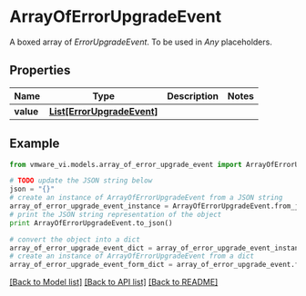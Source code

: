# ArrayOfErrorUpgradeEvent

A boxed array of *ErrorUpgradeEvent*. To be used in *Any* placeholders. 

## Properties
Name | Type | Description | Notes
------------ | ------------- | ------------- | -------------
**value** | [**List[ErrorUpgradeEvent]**](ErrorUpgradeEvent.md) |  | 

## Example

```python
from vmware_vi.models.array_of_error_upgrade_event import ArrayOfErrorUpgradeEvent

# TODO update the JSON string below
json = "{}"
# create an instance of ArrayOfErrorUpgradeEvent from a JSON string
array_of_error_upgrade_event_instance = ArrayOfErrorUpgradeEvent.from_json(json)
# print the JSON string representation of the object
print ArrayOfErrorUpgradeEvent.to_json()

# convert the object into a dict
array_of_error_upgrade_event_dict = array_of_error_upgrade_event_instance.to_dict()
# create an instance of ArrayOfErrorUpgradeEvent from a dict
array_of_error_upgrade_event_form_dict = array_of_error_upgrade_event.from_dict(array_of_error_upgrade_event_dict)
```
[[Back to Model list]](../README.md#documentation-for-models) [[Back to API list]](../README.md#documentation-for-api-endpoints) [[Back to README]](../README.md)


